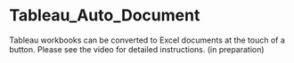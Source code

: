 # Tableau_Auto_Document
Tableau workbooks can be converted to Excel documents at the touch of a button.
Please see the video for detailed instructions.
(in preparation)
